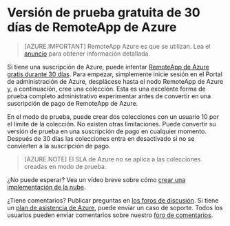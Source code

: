 
<properties
    pageTitle="Prueba gratuita de 30 días de RemoteApp de Azure | Microsoft Azure"
    description="Consulte la versión de prueba gratuita de 30 días para RemoteApp de Azure."
    services="remoteapp"
    documentationCenter=""
    authors="lizap"
    manager="mbaldwin" />

<tags
    ms.service="remoteapp"
    ms.workload="compute"
    ms.tgt_pltfrm="na"
    ms.devlang="na"
    ms.topic="article"
    ms.date="08/15/2016"
    ms.author="elizapo" />



# <a name="free-30-day-trial-of-azure-remoteapp"></a>Versión de prueba gratuita de 30 días de RemoteApp de Azure

> [AZURE.IMPORTANT]
> RemoteApp Azure es que se utilizan. Lea el [anuncio](https://go.microsoft.com/fwlink/?linkid=821148) para obtener información detallada.

Si tiene una suscripción de Azure, puede intentar [RemoteApp de Azure gratis durante 30 días](https://www.remoteapp.windowsazure.com/en/tour.aspx). Para empezar, simplemente inicie sesión en el Portal de administración de Azure, desplácese hasta el nodo RemoteApp de Azure y, a continuación, cree una colección. Esta es una excelente forma de prueba completo administrativo experimentar antes de convertir en una suscripción de pago de RemoteApp de Azure.  

En el modo de prueba, puede crear dos colecciones con un usuario 10 por el límite de la colección. No existen otras limitaciones. Puede convertir su versión de prueba en una suscripción de pago en cualquier momento. Después de 30 días las colecciones entra en desactivado si no se convierten a la suscripción de pago.

>[AZURE.NOTE] El SLA de Azure no se aplica a las colecciones creadas en modo de prueba.  

¿No puede esperar? Vea un vídeo breve sobre cómo [crear una implementación de la nube](https://azure.microsoft.com/documentation/videos/azure-remoteapp-cloud-deployment-overview/).

¿Tiene comentarios? Publicar preguntas en [los foros de discusión](https://feedback.azure.com/forums/247748-azure-remoteapp/). Si tiene un [plan de asistencia de Azure](https://azure.microsoft.com/support/plans/), puede enviar un caso de soporte. Todos los usuarios pueden enviar comentarios sobre nuestro [foro de comentarios](https://feedback.azure.com/forums/247748-azure-remoteapp/).  
